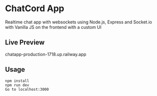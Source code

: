 # ChatCord App
Realtime chat app with websockets using Node.js, Express and Socket.io with Vanilla JS on the frontend with a custom UI

## Live Preview 
chatapp-production-1718.up.railway.app

## Usage

```
npm install
npm run dev
Go to localhost:3000
```

